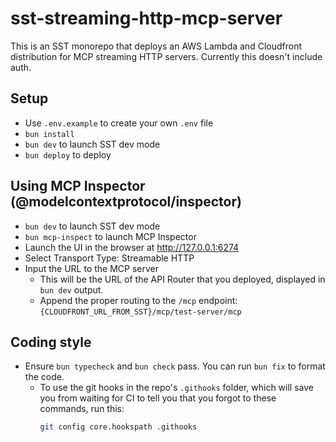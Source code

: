 # sst-streaming-http-mcp-server
This is an SST monorepo that deploys an AWS Lambda and Cloudfront distribution for MCP streaming HTTP servers. Currently this doesn't include auth.

## Setup
- Use `.env.example` to create your own `.env` file
- `bun install`
- `bun dev` to launch SST dev mode
- `bun deploy` to deploy

## Using MCP Inspector (@modelcontextprotocol/inspector)
- `bun dev` to launch SST dev mode
- `bun mcp-inspect` to launch MCP Inspector
- Launch the UI in the browser at http://127.0.0.1:6274
- Select Transport Type: Streamable HTTP
- Input the URL to the MCP server
  - This will be the URL of the API Router that you deployed, displayed in `bun dev` output.
  - Append the proper routing to the `/mcp` endpoint: `{CLOUDFRONT_URL_FROM_SST}/mcp/test-server/mcp`

## Coding style
- Ensure `bun typecheck` and `bun check` pass. You can run `bun fix` to format the code.
  - To use the git hooks in the repo's `.githooks` folder, which will save you from waiting for CI to tell you that you forgot to these commands, run this:
    ```bash
    git config core.hookspath .githooks
    ```
